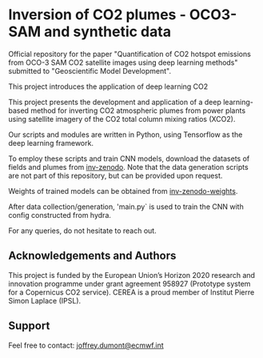 # Inversion of CO2 plumes - OCO3-SAM and synthetic data

Official repository for the paper "Quantification of CO2 hotspot emissions from OCO-3 SAM CO2 satellite images using deep learning methods" submitted to "Geoscientific Model Development".
 
This project introduces the application of deep learning CO2

This project presents the development and application of a deep learning-based method for inverting CO2 atmospheric plumes
from power plants using satellite imagery of the CO2 total column mixing ratios (XCO2).

Our scripts and modules are written in Python, using Tensorflow as the deep learning framework.

To employ these scripts and train CNN models, download the datasets of fields and plumes from [inv-zenodo](https://doi.org/10.5281/zenodo.12788520).
Note that the data generation scripts are not part of this repository, but can be provided upon request.

Weights of trained models can be obtained from [inv-zenodo-weights](https://doi.org/10.5281/zenodo.12788520).

After data collection/generation, 'main.py` is used to train the CNN with config constructed from hydra.

For any queries, do not hesitate to reach out.

## Acknowledgements and Authors

This project is funded by the European Union’s Horizon 2020 research and innovation programme under grant agreement 958927 (Prototype system for a Copernicus CO2 service). 
CEREA is a proud member of Institut Pierre Simon Laplace (IPSL).

## Support

Feel free to contact: joffrey.dumont@ecmwf.int